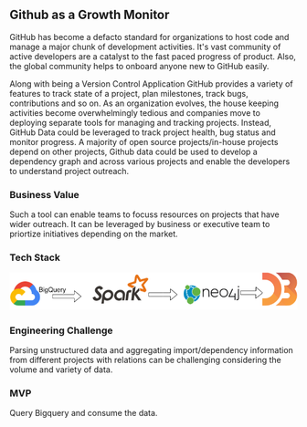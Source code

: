 ## Github as a Growth Monitor

GitHub has become a defacto standard for organizations to host code and manage a major chunk of development activities. It's vast community of active developers are a catalyst to the fast paced progress of product. Also, the global community helps to onboard anyone new to GitHub easily.

Along with being a Version Control Application GitHub provides a variety of features to track state of a project, plan milestones, track bugs, contributions and so on. As an organization evolves, the house keeping activities become overwhelmingly tedious and companies move to deploying separate tools for managing and tracking projects. Instead, GitHub Data could be leveraged to track project health, bug status and monitor progress. A majority of open source projects/in-house projects depend on other projects, Github data could be used to develop a dependency graph and across various projects and enable the developers to understand project outreach.

### Business Value

Such a tool can enable teams to focuss resources on projects that have wider outreach. It can be leveraged by business or executive team to priortize initiatives depending on the market. 

### Tech Stack

![pipeline](resources/pipeline.png)

### Engineering Challenge

Parsing unstructured data and aggregating import/dependency information from different projects with relations can be challenging considering the volume and variety of data.

### MVP

Query Bigquery and consume the data.
